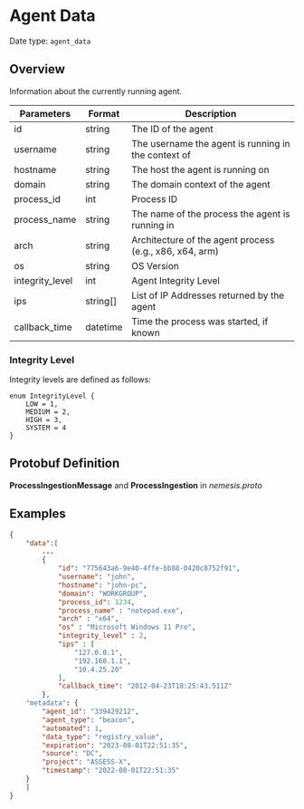 # Agent Data
Date type: `agent_data`

## Overview
Information about the currently running agent.

| Parameters           | Format          | Description                                                |
| -------------------- | --------------- | ---------------------------------------------------------- |
| id                   | string          | The ID of the agent                                        |
| username             | string          | The username the agent is running in the context of        |
| hostname             | string          | The host the agent is running on                           |
| domain               | string          | The domain context of the agent                            |
| process_id           | int             | Process ID                                                 |
| process_name         | string          | The name of the process the agent is running in            |
| arch                 | string          | Architecture of the agent process (e.g., x86, x64, arm)    |
| os                   | string          | OS Version                                                 |
| integrity_level      | int             | Agent Integrity Level                                      |
| ips                  | string[]        | List of IP Addresses returned by the agent                 |
| callback_time        | datetime        | Time the process was started, if known                     |

### Integrity Level

Integrity levels are defined as follows:

```
enum IntegrityLevel {
    LOW = 1,
    MEDIUM = 2,
    HIGH = 3,
    SYSTEM = 4
}
```

## Protobuf Definition

**ProcessIngestionMessage** and **ProcessIngestion** in *nemesis.proto*

## Examples
```json
{
    "data":[
        ...
        {
            "id": "775643a6-9e40-4ffe-bb88-0420c8752f91",
            "username": "john",
            "hostname": "john-pc",
            "domain": "WORKGROUP",
            "process_id": 1234,
            "process_name" : "notepad.exe",
            "arch" : "x64",
            "os" : "Microsoft Windows 11 Pro",
            "integrity_level" : 2,
            "ips" : [
                "127.0.0.1",
                "192.168.1.1",
                "10.4.25.20"
            ],
            "callback_time": "2012-04-23T18:25:43.511Z"
        },
    "metadata": {
        "agent_id": "339429212",
        "agent_type": "beacon",
        "automated": 1,
        "data_type": "registry_value",
        "expiration": "2023-08-01T22:51:35",
        "source": "DC",
        "project": "ASSESS-X",
        "timestamp": "2022-08-01T22:51:35"
    }
    ]
}
```

